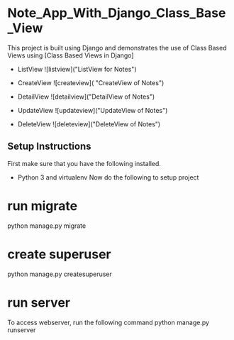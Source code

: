 # Note_App_With_Django_Class_Base_View
This project is built using Django and demonstrates the use of Class Based Views using [Class Based Views in Django]
* ListView
![listview]("ListView for Notes")

* CreateView
![createview]( "CreateView of Notes")

* DetailView
![detailview]("DetailView of Notes")

* UpdateView
![updateview]("UpdateView of Notes")

* DeleteView
![deleteview]("DeleteView of Notes")

## Setup Instructions
First make sure that you have the following installed.
* Python 3 and virtualenv
Now do the following to setup project

# run migrate
python manage.py migrate

# create superuser
python manage.py createsuperuser

# run server
To access webserver, run the following command
python manage.py runserver
